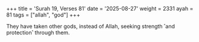 +++
title = 'Surah 19, Verses 81'
date = '2025-08-27'
weight = 2331
ayah = 81
tags = ["allah", "god"]
+++

They have taken other gods, instead of Allah, seeking strength ˹and protection˺ through them.